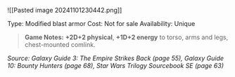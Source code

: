 ![[Pasted image 20241101230442.png]]

Type: Modified blast armor
Cost: Not for sale
Availability: Unique

> **Game Notes:**
>  **+2D+2 physical**, **+1D+2 energy** to torso, arms and legs, chest-mounted comlink.


*Source: Galaxy Guide 3: The Empire Strikes Back (page 55), Galaxy Guide 10: Bounty Hunters (page 68), Star Wars Trilogy Sourcebook SE (page 63)*
